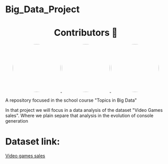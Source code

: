 # Big_Data_Project

<h1 align='center' font-family: 'Roboto'>Contributors 🐍</h1>
<div align='center'>
    <a href='https://github.com/hermeson883?tab=repositories'> 
        <img style='border-radius:50%' src="https://avatars.githubusercontent.com/u/72263429?s=400&u=40bcc48d6b0edb21dc726fc26e5be003f3f93ac6&v=4" width='150px' >
    </a>
    <a href='https://github.com/gabrielsoares40940/'>
        <img src="https://avatars.githubusercontent.com/u/64994893?v=4" href='blank' width='150px'  style='border-radius:50%'>
    </a>
    <a href='https://github.com/victordsl?tab=repositories'>
        <img src = 'https://avatars.githubusercontent.com/u/105646257?v=4' href='blank' width='150px'  style='border-radius:50%'>
    </a>
</div>

A repository focused in the school course "Topics in Big Data"

In that project we will focus in a data analysis of the dataset "Video Games sales". Where we plain separe that analysis in the evolution of console generation

# Dataset link:
<a href= "https://www.kaggle.com/datasets/gregorut/videogamesales">Video games sales<a>

